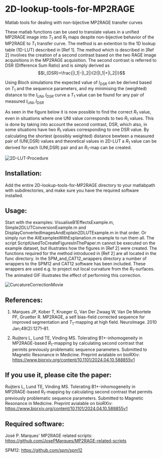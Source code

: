 # 2D-lookup-tools-for-MP2RAGE
Matlab tools for dealing with non-bijective MP2RAGE transfer curves

These matlab functions can be used to translate values in a unified MP2RAGE image into $T_1$ and $R_1$ maps despite non-bijective behavior of the MP2RAGE to $T_1$ transfer curve. The method is an extention to the 1D lookup table (1D-LUT) described in [Ref 1]. The method which is described in [Ref 2] involves the creation of a second contrast based on the two RAGE image acquisitions in the MP2RAGE acquisition. The second contrast is referred to DSR (Difference Sum Ratio) and is simply derived as $$I_{DSR}=\frac{|I_1|-|I_2|}{2(|I_1|+|I_2|)}$$

Using Bloch simulations the expected value of $I_{DSR}$ can be derived based on $T_1$ and the sequence parameters, and my minimising the (weighted) distance to the $I_{UNI},I_{DSR}$ curve a $T_1$ value can be found for any pair of measured $I_{UNI},I_{DSR}$

As seen in the figure below it is now possible to find the correct $R_1$ value, even in situations where one UNI value corresponds to two $R_1$ values. This is done by taking into account the second contrast, DSR, which also, in some situations have two $R_1$ values corresponding to one DSR value. By calculating the shortest (possibly weighted) distance bewteen a measured pair of (UNI,DSR) values and theoretical values in 2D-LUT a $R_1$ value can be derived for each (UNI,DSR) pair and an $R_1$-map can be created.

![2D-LUT-Procedure](https://github.com/user-attachments/assets/fd1a32a0-98e6-4052-8403-77bc225c4fd2)

## Installation:
Add the entire 2D-lookup-tools-for-MP2RAGE directory to your matlabpath with subdirectories, and make sure you have the required software installed.

## Usage:
Start with the examples: VisualiseB1EffectsExample.m, Simple2DLUTConversionExample.m and DisplayConvertedImagesAndExplain2DLUTExample.m in that order. Or simply run the AllExamplesWithExplanation.m example to run them all. The script ScriptUsedToCreateFiguresInThePaper.m cannot be executed on the example dataset, but illustrates how the figures in [Ref 2] were created. The functions required for the method introduced in [Ref 2] are all located in the func directory. In the SPM_and_CAT12_wrappers directory a number of wrappers to the SPM12 and CAT12 software has been included. These wrappers are used e.g. to project out local curvature from the $R_1$-surfaces.
The animated GIF illustrates the effect of performing this correction.

![CurcatureCorrectionMovie](https://github.com/torbenelund/2D-lookup-tools-for-MP2RAGE/assets/28807460/32e7a0d3-4fe7-483c-aab9-cc72974fc722)

## References:
1. Marques JP, Kober T, Krueger G, Van Der Zwaag W, Van De Moortele PF, Gruetter R. MP2RAGE, a self bias-field corrected sequence for improved segmentation and $T_1$-mapping at high field. NeuroImage. 2010 Jan;49(2):1271–81. 

2. Ruijters L, Lund TE, Vinding MS. Tolerating B1+-inhomogeneity in MP2RAGE-based $R_1$-mapping by calculating second contrast that permits previously problematic sequence parameters. Submitted to Magnetic Resonance in Medicine. Preprint avialable on bioRXiv: https://www.biorxiv.org/content/10.1101/2024.04.10.588855v1

## If you use it, please cite the paper:

Ruijters L, Lund TE, Vinding MS. Tolerating B1+-inhomogeneity in MP2RAGE-based $R_1$-mapping by calculating second contrast that permits previously problematic sequence parameters. Submitted to Magnetic Resonance in Medicine. Preprint avialable on bioRXiv: https://www.biorxiv.org/content/10.1101/2024.04.10.588855v1

## Required software:
José P. Marques' MP2RAGE related scripts: https://github.com/JosePMarques/MP2RAGE-related-scripts

SPM12: https://github.com/spm/spm12
